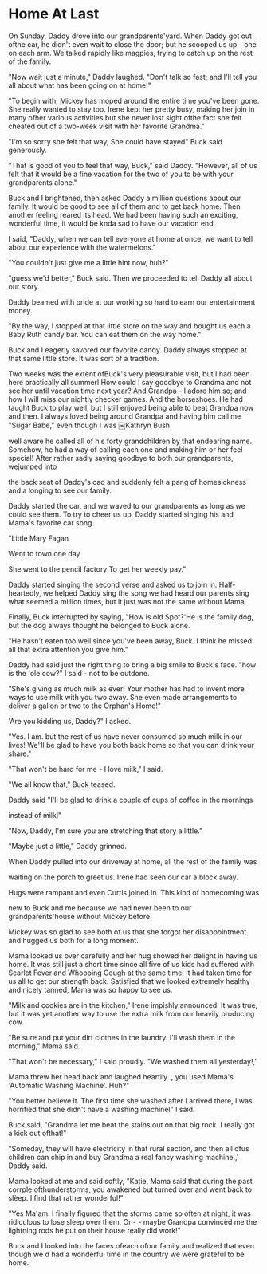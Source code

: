 Home At Last
============

On Sunday, Daddy drove into our grandparents'yard. When Daddy got out ofthe car, he
didn't even wait to close the door; but he scooped us up - one on each arm. We talked
rapidly like magpies, trying to catch up on the rest of the family.

"Now wait just a minute," Daddy laughed. "Don't talk so fast; and I'll tell you all
about what has been going on at home!"

"To begin with, Mickey has moped around the entire time you've been gone. She really
wanted to stay too. Irene kept her pretty busy, making her join in many ofher various
activities but she never lost sight ofthe fact she felt cheated out of a two-week
visit with her favorite Grandma."

"I'm so sorry she felt that way, She could have stayed" Buck said generously.

"That is good of you to feel that way, Buck," said Daddy. "However, all of us felt
that it would be a fine vacation for the two of you to be with your grandparents
alone."

Buck and I brightened, then asked Daddy a million questions about our family. It
would be good to see all of them and to get back home. Then another feeling reared
its head. We had been having such an exciting, wonderful time, it would be knda sad
to have our vacation end.

I said, "Daddy, when we can tell everyone at home at once, we want to tell about our
experience with the watermelons."

"You couldn't just give me a little hint now, huh?"

"guess we'd better," Buck said. Then we proceeded to tell Daddy all about our story.

Daddy beamed with pride at our working so hard to earn our entertainment money.

"By the way, I stopped at that little store on the way and bought us each a Baby Ruth
candy bar. You can eat them on the way home."

Buck and I eagerly savored our favorite candy. Daddy always stopped at that same
little store. It was sort of a tradition.

Two weeks was the extent ofBuck's very pleasurable visit, but I had been here
practically all summerl How could I say goodbye to Grandma and not see her until
vacation time next year? And Grandpa - I adore him so; and how I will miss our
nightly checker games. And the horseshoes. He had taught Buck to play well, but I
still enjoyed being able to beat Grandpa now and then. I always loved being around
Grandpa and having him call me "Sugar Babe," even though I was ￼Kathryn Bush

well aware he called all of his forty grandchildren by that endearing name. Somehow,
he had a way of calling each one and making him or her feel special! After rather
sadly saying goodbye to both our grandparents, wejumped into

the back seat of Daddy's caq and suddenly felt a pang of homesickness and a longing
to see our family.

Daddy started the car, and we waved to our grandparents as long as we could see them.
To try to cheer us up, Daddy started singing his and Mama's favorite car song.

"Little Mary Fagan

Went to town one day

She went to the pencil factory To get her weekly pay."

Daddy started singing the second verse and asked us to join in. Half- heartedly, we
helped Daddy sing the song we had heard our parents sing what seemed a million times,
but it just was not the same without Mama.

Finally, Buck interrupted by saying, "How is old Spot?'He is the family dog, but the
dog always thought he belonged to Buck alone.

"He hasn't eaten too well since you've been away, Buck. I think he missed all that
extra attention you give him."

Daddy had said just the right thing to bring a big smile to Buck's face. "how is the
'ole cow?" I said - not to be outdone.

"She's giving as much milk as ever! Your mother has had to invent more ways to use
milk with you two away. She even made arrangements to deliver a gallon or two to the
Orphan's Home!"

'Are you kidding us, Daddy?" I asked.

"Yes. I am. but the rest of us have never consumed so much milk in our lives! We'1l
be glad to have you both back home so that you can drink your share."

"That won't be hard for me - I love milk," I said.

"We all know that," Buck teased.

Daddy said "I'll be glad to drink a couple of cups of coffee in the mornings

instead of milkl"

"Now, Daddy, I'm sure you are stretching that story a little."

"Maybe just a little," Daddy grinned.

When Daddy pulled into our driveway at home, all the rest of the family was

waiting on the porch to greet us. Irene had seen our car a block away.

Hugs were rampant and even Curtis joined in. This kind of homecoming was

new to Buck and me because we had never been to our grandparents'house without Mickey
before.

Mickey was so glad to see both of us that she forgot her disappointment and hugged us
both for a long moment.

Mama looked us over carefully and her hug showed her delight in having us home. It
was still just a short time since all five of us kids had suffered with Scarlet Fever
and Whooping Cough at the same time. It had taken time for us all to get our strength
back. Satisfied that we looked extremely healthy and nicely tanned, Mama was so happy
to see us.

"Milk and cookies are in the kitchen," Irene impishly announced. It was true, but it
was yet another way to use the extra milk from our heavily producing cow.

"Be sure and put your dirt clothes in the laundry. I'll wash them in the morning,"
Mama said.

"That won't be necessary," I said proudly. "We washed them all yesterday!,'

Mama threw her head back and laughed heartily. ,.you used Mama's 'Automatic Washing
Machine'. Huh?"

"You better believe it. The first time she washed after I arrived there, I was
horrified that she didn't have a washing machinel" I said.

Buck said, "Grandma let me beat the stains out on that big rock. I really got a kick
out ofthat!"

"Someday, they will have electricity in that rural section, and then all ofus
children can chip in and buy Grandma a real fancy washing machine,,' Daddy said.

Mama looked at me and said softly, "Katie, Mama said that during the past corrple
ofthunderstorms, you awakened but turned over and went back to slèep. I find that
rather wonderful!"

"Yes Ma'am. I finally figured that the storms came so often at night, it was
ridiculous to lose sleep over them. Or - - maybe Grandpa convincèd me the lightning
rods he put on their house really did work!"

Buck and I looked into the faces ofeach ofour family and realized that even though we
d had a wonderful time in the country we were grateful to be home.
